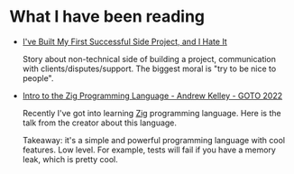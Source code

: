 # What I have been reading

- [I've Built My First Successful Side Project, and I Hate It](https://switowski.com/blog/i-have-built-my-first-successful-side-project-and-i-hate-it/)

  Story about non-technical side of building a project, communication with clients/disputes/support.
  The biggest moral is "try to be nice to people".

- [Intro to the Zig Programming Language - Andrew Kelley - GOTO 2022](https://youtu.be/YXrb-DqsBNU)

  Recently I've got into learning [Zig](https://ziglang.org/) programming language.
  Here is the talk from the creator about this language.

  Takeaway: it's a simple and powerful programming language with cool features. Low level.
  For example, tests will fail if you have a memory leak, which is pretty cool.
